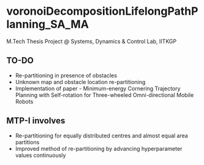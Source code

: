 # voronoiDecompositionLifelongPathPlanning_SA_MA
M.Tech Thesis Project @ Systems, Dynamics &amp; Control Lab, IITKGP

## TO-DO
- Re-partitioning in presence of obstacles
- Unknown map and obstacle location re-partitioning
- Implementation of paper - Minimum-energy Cornering Trajectory Planning with Self-rotation for Three-wheeled Omni-directional Mobile Robots


## MTP-I involves 
- Re-partitioning for equally distributed centres and almost equal area partitions
- Improved method of re-partitioning by advancing hyperparameter values continuously
